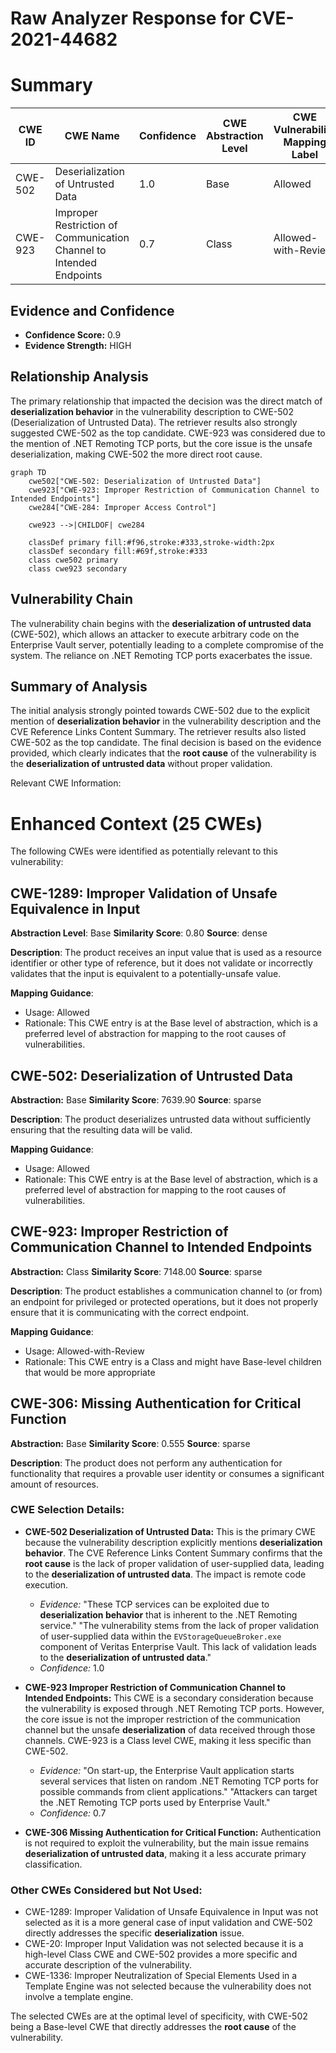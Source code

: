 # Raw Analyzer Response for CVE-2021-44682

# Summary
| CWE ID | CWE Name | Confidence | CWE Abstraction Level | CWE Vulnerability Mapping Label | CWE-Vulnerability Mapping Notes |
|---|---|---|---|---|---|
| CWE-502 | Deserialization of Untrusted Data | 1.0 | Base | Allowed | Primary CWE |
| CWE-923 | Improper Restriction of Communication Channel to Intended Endpoints | 0.7 | Class | Allowed-with-Review | Secondary Candidate |

## Evidence and Confidence

*   **Confidence Score:** 0.9
*   **Evidence Strength:** HIGH

## Relationship Analysis
The primary relationship that impacted the decision was the direct match of **deserialization behavior** in the vulnerability description to CWE-502 (Deserialization of Untrusted Data). The retriever results also strongly suggested CWE-502 as the top candidate. CWE-923 was considered due to the mention of .NET Remoting TCP ports, but the core issue is the unsafe deserialization, making CWE-502 the more direct root cause.

```mermaid
graph TD
    cwe502["CWE-502: Deserialization of Untrusted Data"]
    cwe923["CWE-923: Improper Restriction of Communication Channel to Intended Endpoints"]
    cwe284["CWE-284: Improper Access Control"]
    
    cwe923 -->|CHILDOF| cwe284
    
    classDef primary fill:#f96,stroke:#333,stroke-width:2px
    classDef secondary fill:#69f,stroke:#333
    class cwe502 primary
    class cwe923 secondary
```

## Vulnerability Chain
The vulnerability chain begins with the **deserialization of untrusted data** (CWE-502), which allows an attacker to execute arbitrary code on the Enterprise Vault server, potentially leading to a complete compromise of the system. The reliance on .NET Remoting TCP ports exacerbates the issue.

## Summary of Analysis
The initial analysis strongly pointed towards CWE-502 due to the explicit mention of **deserialization behavior** in the vulnerability description and the CVE Reference Links Content Summary. The retriever results also listed CWE-502 as the top candidate. The final decision is based on the evidence provided, which clearly indicates that the **root cause** of the vulnerability is the **deserialization of untrusted data** without proper validation.

Relevant CWE Information:

# Enhanced Context (25 CWEs)
The following CWEs were identified as potentially relevant to this vulnerability:

## CWE-1289: Improper Validation of Unsafe Equivalence in Input
**Abstraction Level**: Base
**Similarity Score**: 0.80
**Source**: dense

**Description**:
The product receives an input value that is used as a resource identifier or other type of reference, but it does not validate or incorrectly validates that the input is equivalent to a potentially-unsafe value.

**Mapping Guidance**:
- Usage: Allowed
- Rationale: This CWE entry is at the Base level of abstraction, which is a preferred level of abstraction for mapping to the root causes of vulnerabilities.

## CWE-502: Deserialization of Untrusted Data
**Abstraction:** Base
**Similarity Score**: 7639.90
**Source**: sparse

**Description**:
The product deserializes untrusted data without sufficiently ensuring that the resulting data will be valid.

**Mapping Guidance**:
- Usage: Allowed
- Rationale: This CWE entry is at the Base level of abstraction, which is a preferred level of abstraction for mapping to the root causes of vulnerabilities.

## CWE-923: Improper Restriction of Communication Channel to Intended Endpoints
**Abstraction:** Class
**Similarity Score**: 7148.00
**Source**: sparse

**Description**:
The product establishes a communication channel to (or from) an endpoint for privileged or protected operations, but it does not properly ensure that it is communicating with the correct endpoint.

**Mapping Guidance**:
- Usage: Allowed-with-Review
- Rationale: This CWE entry is a Class and might have Base-level children that would be more appropriate

## CWE-306: Missing Authentication for Critical Function
**Abstraction:** Base
**Similarity Score**: 0.555
**Source**: sparse

**Description**:
The product does not perform any authentication for functionality that requires a provable user identity or consumes a significant amount of resources.

### CWE Selection Details:

*   **CWE-502 Deserialization of Untrusted Data:** This is the primary CWE because the vulnerability description explicitly mentions **deserialization behavior**. The CVE Reference Links Content Summary confirms that the **root cause** is the lack of proper validation of user-supplied data, leading to the **deserialization of untrusted data**. The impact is remote code execution.
    *   *Evidence:* "These TCP services can be exploited due to **deserialization behavior** that is inherent to the .NET Remoting service." "The vulnerability stems from the lack of proper validation of user-supplied data within the `EVStorageQueueBroker.exe` component of Veritas Enterprise Vault. This lack of validation leads to the **deserialization of untrusted data**."
    *   *Confidence:* 1.0

*   **CWE-923 Improper Restriction of Communication Channel to Intended Endpoints:** This CWE is a secondary consideration because the vulnerability is exposed through .NET Remoting TCP ports. However, the core issue is not the improper restriction of the communication channel but the unsafe **deserialization** of data received through those channels. CWE-923 is a Class level CWE, making it less specific than CWE-502.
    *   *Evidence:* "On start-up, the Enterprise Vault application starts several services that listen on random .NET Remoting TCP ports for possible commands from client applications." "Attackers can target the .NET Remoting TCP ports used by Enterprise Vault."
    *   *Confidence:* 0.7

*   **CWE-306 Missing Authentication for Critical Function:** Authentication is not required to exploit the vulnerability, but the main issue remains **deserialization of untrusted data**, making it a less accurate primary classification.

### Other CWEs Considered but Not Used:

*   CWE-1289: Improper Validation of Unsafe Equivalence in Input was not selected as it is a more general case of input validation and CWE-502 directly addresses the specific **deserialization** issue.
*   CWE-20: Improper Input Validation was not selected because it is a high-level Class CWE and CWE-502 provides a more specific and accurate description of the vulnerability.
*   CWE-1336: Improper Neutralization of Special Elements Used in a Template Engine was not selected because the vulnerability does not involve a template engine.

The selected CWEs are at the optimal level of specificity, with CWE-502 being a Base-level CWE that directly addresses the **root cause** of the vulnerability.